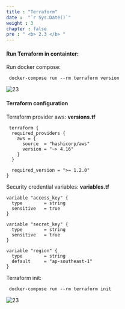 ```yaml
---
title : "Terraform"
date :  "`r Sys.Date()`" 
weight : 3
chapter : false
pre : " <b> 2.3 </b> "
---
```


#### Run Terraform in containter:
Run docker compose: 
```dockercompose
 docker-compose run --rm terraform version
```
![23](/cicd-ws/images/2-prepair/2.3-terraform/1.png)

#### Terraform configuration

Terraform provider aws:  **versions.tf**

```dockercompose
 terraform {
  required_providers {
    aws = {
      source  = "hashicorp/aws"
      version = "~> 4.16"
    }
  }

  required_version = ">= 1.2.0"
}
```
Security credential variables:  **variables.tf**

```dockercompose
variable "access_key" {
  type        = string
  sensitive   = true
}

variable "secret_key" {
  type        = string
  sensitive   = true
}

variable "region" {
  type        = string
  default     = "ap-southeast-1"
}
```


Terraform init:
```dockercompose
 docker-compose run --rm terraform init
```
![23](/cicd-ws/images/2-prepair/2.3-terraform/2.png)